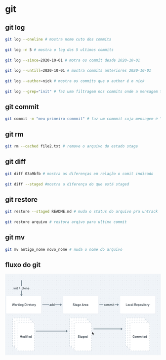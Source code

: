 # git

## git log

~~~~bash
git log --oneline # mostra nome cuto dos commits

git log -n 5 # mostra o log dos 5 ultimos commits

git log --since=2020-10-01 # motra os commit desde 2020-10-01

git log --untill=2020-10-01 # mostra commits anteriores 2020-10-01

git log --author=nick # mostra os commits que o author é o nick

git log --grep="init" # faz uma filtragem nos commits onde a mensagem tivero regex "init"
~~~~

## git commit

~~~~bash
git commit -m "meu primeiro commmit" # faz um commmit cuja mensagem é "meu primeiro commit"
~~~~

## git rm

~~~~bash
git rm --cached file2.txt # remove o arquivo do estado stage
~~~~

## git diff

~~~~bash
git diff 03a9bfb # mostra as diferenças em relação o comit indicado

git diff --staged #mostra a diferença do que está staged
~~~~

## git restore

~~~~bash
git restore --staged README.md # muda o status do arquivo pra untrack

git restore arquivo # restora arqivo para ultimo commit
~~~~

## git mv

~~~~bash
git mv antigo_nome novo_nome # nuda o nome do arquivo
~~~~

## fluxo do git

![flow](./img/flow.png)

